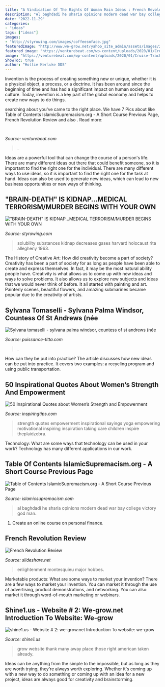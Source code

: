 ```yaml
---
title: "A Vindication Of The Rights Of Woman Main Ideas : French Revolution Review"
description: "Al baghdadi he sharia opinions modern dead war bay college victory god man"
date: "2022-11-29"
categories:
- "ideas"
tags: ["ideas"]
images:
- "http://styrowing.com/images/coffeesmface.jpg"
featuredImage: "http://www.we-grow.net/yahoo_site_admin/assets/images/20170612_120117.162103122_std.jpg"
featured_image: "https://venturebeat.com/wp-content/uploads/2020/01/Cruise-Track-4-Inside-Vehicle.jpg?w=800"
image: "https://venturebeat.com/wp-content/uploads/2020/01/Cruise-Track-4-Inside-Vehicle.jpg?w=800"
ShowToc: true
author: "Hollie Kerluke DDS"
---
```



Invention is the process of creating something new or unique, whether it is a physical object, a process, or a doctrine. It has been around since the beginning of time and has had a significant impact on human society and culture. Today, invention is a key part of the global economy and helps to create new ways to do things.

	

		
searching about  you've came to the right place. We have 7 Pics about  like Table of Contents IslamicSupremacism.org - A Short Course Previous Page, French Revolution Review and also . Read more:
		
    
## 

<img loading=lazy src="https://venturebeat.com/wp-content/uploads/2020/01/Cruise-Track-4-Inside-Vehicle.jpg?w=800" onerror="this.onerror=null;this.src='https://tse1.mm.bing.net/th?id=OIP.yrzj_xT8CPpaMnmsbaoxwAHaFj&amp;pid=15.1';" alt="">

_Source: venturebeat.com_

>. 

	

Ideas are a powerful tool that can change the course of a person's life. There are many different ideas out there that could benefit someone, so it is important to find the right one for the individual. There are many different ways to use ideas, so it is important to find the right one for the task at hand. Ideas can also be used to generate new ideas, which can lead to new business opportunities or new ways of thinking.

    
## &quot;BRAIN-DEATH&quot; IS KIDNAP...MEDICAL TERRORISM/MURDER BEGINS WITH YOUR OWN

<img loading=lazy src="http://styrowing.com/images/coffeesmface.jpg" onerror="this.onerror=null;this.src='https://tse2.mm.bing.net/th?id=OIP.TVN1p-BTYk2RIpDa6ntgYgHaJ8&amp;pid=15.1';" alt="&quot;BRAIN-DEATH&quot; IS KIDNAP...MEDICAL TERRORISM/MURDER BEGINS WITH YOUR OWN">

_Source: styrowing.com_

>solubility substances kidnap decreases gases harvard holocaust rita allegheny 1963. 

	

The History of Creative Art: How did creativity become a part of society?
Creativity has been a part of society for as long as people have been able to create and express themselves. In fact, it may be the most natural ability people have. Creativity is what allows us to come up with new ideas and ways to solve problems. It also allows us to explore new subjects and ideas that we would never think of before. It all started with painting and art. Painterly scenes, beautiful flowers, and amazing submarines became popular due to the creativity of artists.

    
## Sylvana Tomaselli - Sylvana Palma Windsor, Countess Of St Andrews (née

<img loading=lazy src="https://puissance-titta.com/nna/S_MZNE29h1pKxJ51JwP2UgHaKW.jpg" onerror="this.onerror=null;this.src='https://tse3.mm.bing.net/th?id=OIP.LO-DZD0koVYY04o5_Fq7FQAAAA&amp;pid=15.1';" alt="Sylvana tomaselli - sylvana palma windsor, countess of st andrews (née">

_Source: puissance-titta.com_

>. 

	

How can they be put into practice?
The article discusses how new ideas can be put into practice. It covers two examples: a recycling program and using public transportation.

    
## 50 Inspirational Quotes About Women’s Strength And Empowerment

<img loading=lazy src="https://inspiringtips.com/wp-content/uploads/2017/11/quotes-women-strength-empowerment.jpg" onerror="this.onerror=null;this.src='https://tse4.mm.bing.net/th?id=OIP.yvQq9Ht4aUG1GT5soDFTNAHaEc&amp;pid=15.1';" alt="50 Inspirational Quotes about Women’s Strength and Empowerment">

_Source: inspiringtips.com_

>strength quotes empowerment inspirational sayings yoga empowering motivational inspiring inspiration taking care children inspire theplaidzebra. 

	

Technology: What are some ways that technology can be used in your work?
Technology has many different applications in our work.

    
## Table Of Contents IslamicSupremacism.org - A Short Course Previous Page

<img loading=lazy src="http://islamicsupremacism.com/47_Modern_Jurists_%26_Sharia_Scholars_Opinions_on_IS%26J_files/371210_Al-Baghdadi.jpg" onerror="this.onerror=null;this.src='https://tse3.mm.bing.net/th?id=OIP.Sgow_vQAxlpGecgIbmoDKwAAAA&amp;pid=15.1';" alt="Table of Contents IslamicSupremacism.org - A Short Course Previous Page">

_Source: islamicsupremacism.com_

>al baghdadi he sharia opinions modern dead war bay college victory god man. 

	

1. Create an online course on personal finance.

    
## French Revolution Review

<img loading=lazy src="http://image.slidesharecdn.com/frenchrevolutionreview-090915133308-phpapp02/95/french-revolution-review-5-728.jpg?cb=1253021657" onerror="this.onerror=null;this.src='https://tse1.mm.bing.net/th?id=OIP.7NRZzybiyPobdvETXOZntgHaFj&amp;pid=15.1';" alt="French Revolution Review">

_Source: slideshare.net_

>enlightenment montesquieu major hobbes. 

	

Marketable products: What are some ways to market your invention?
There are a few ways to market your invention. You can market it through the use of advertising, product demonstrations, and networking. You can also market it through word-of-mouth marketing or webinars.

    
## Shine1.us - Website # 2: We-grow.net ﻿Introduction To Website: We-grow

<img loading=lazy src="http://www.we-grow.net/yahoo_site_admin/assets/images/20170612_120117.162103122_std.jpg" onerror="this.onerror=null;this.src='https://tse1.mm.bing.net/th?id=OIP.l8l-7P0bMGcnG7cwlyqnxQHaJ3&amp;pid=15.1';" alt="shine1.us - Website # 2: we-grow.net ﻿Introduction To website: we-grow">

_Source: shine1.us_

>grow website thank many away place those right american taken already. 

	

Ideas can be anything from the simple to the impossible, but as long as they are worth trying, they're always worth exploring. Whether it's coming up with a new way to do something or coming up with an idea for a new project, ideas are always good for creativity and brainstorming.

